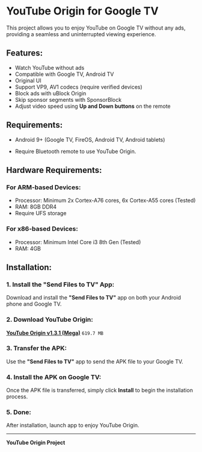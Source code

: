 # YouTube Origin for Google TV

This project allows you to enjoy YouTube on Google TV without any ads, providing a seamless and uninterrupted viewing experience.

## Features:
- Watch YouTube without ads
- Compatible with Google TV, Android TV
- Original UI
- Support VP9, AV1 codecs (require verified devices)
- Block ads with uBlock Origin
- Skip sponsor segments with SponsorBlock
- Adjust video speed using **Up and Down buttons** on the remote

## Requirements:
- Android 9+ (Google TV, FireOS, Android TV, Android tablets)

- Require Bluetooth remote to use YouTube Origin.

## Hardware Requirements:

### For ARM-based Devices:
- Processor: Minimum 2x Cortex-A76 cores, 6x Cortex-A55 cores (Tested)
- RAM: 8GB DDR4
- Require UFS storage

### For x86-based Devices:
- Processor: Minimum Intel Core i3 8th Gen (Tested)
- RAM: 4GB

## Installation:

### 1. Install the "Send Files to TV" App:
Download and install the **"Send Files to TV"** app on both your Android phone and Google TV.

### 2. Download YouTube Origin:
**[YouTube Origin v1.3.1 (Mega)](https://mega.nz/file/4ppRxLIB#lN-op-qWrMvHzOY9rEiYOcwF2CyzAj7y7GuUSyGpZSE)** `619.7 MB`

### 3. Transfer the APK:
Use the **"Send Files to TV"** app to send the APK file to your Google TV.

### 4. Install the APK on Google TV:
Once the APK file is transferred, simply click **Install** to begin the installation process.

### 5. Done:
After installation, launch app to enjoy YouTube Origin.


---

**YouTube Origin Project**
